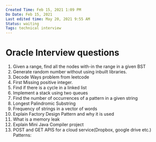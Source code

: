 ```yaml
---
Created Time: Feb 15, 2021 1:09 PM
Do Date: Feb 15, 2021
Last edited time: May 20, 2021 9:55 AM
Status: waiting
Tags: technical interview
---
```


# Oracle Interview questions

1. Given a range, find all the nodes with-in the range in a given BST
2. Generate random number without using inbuilt libraries.
3. Decode Ways problem from leetcode
4. First Missing positive integer.
1. Find if there is a cycle in a linked list
2. Implement a stack using two queues
3. Find the number of occurrences of a pattern in a given string
1. Longest Palindromic Substring
2. Frequency of strings in a vector of words
3. Explain Factory Design Pattern and why it is used
4. What is a memory leak
5. Explain Mini Java Compiler project 
6. POST and GET APIS for a cloud service(Dropbox, google drive etc.)
Patterns: 